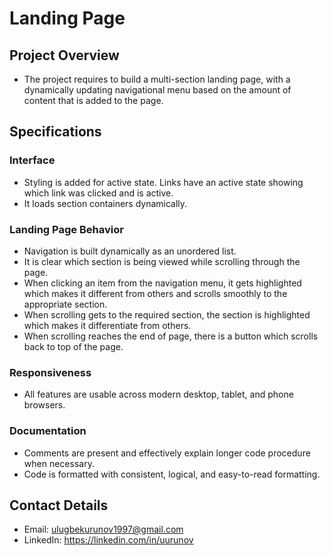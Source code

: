 # Landing Page

## Project Overview
- The project requires to build a multi-section landing page, with a dynamically updating navigational menu based on the amount of content that is added to the page.

## Specifications

### Interface
- Styling is added for active state. Links have an active state showing which link was clicked and is active.
- It loads section containers dynamically.

### Landing Page Behavior
- Navigation is built dynamically as an unordered list.
- It is clear which section is being viewed while scrolling through the page.
- When clicking an item from the navigation menu, it gets highlighted which makes it different from others and scrolls smoothly to the appropriate section.
- When scrolling gets to the required section, the section is highlighted which makes it differentiate from others.
- When scrolling reaches the end of page, there is a button which scrolls back to top of the page.

### Responsiveness
- All features are usable across modern desktop, tablet, and phone browsers.

### Documentation 
- Comments are present and effectively explain longer code procedure when necessary.
- Code is formatted with consistent, logical, and easy-to-read formatting.

## Contact Details
- Email: ulugbekurunov1997@gmail.com
- LinkedIn: https://linkedin.com/in/uurunov
